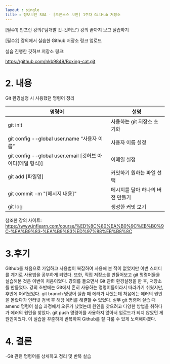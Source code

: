 ```yaml
---
layout : single
title : 정보보안 SUA - [오픈소스 보안] 1주차 GitHub 저장소
---
```




[필수1] 인프런 강의('팀개발 깃-깃허브') 강의 끝까지 보고 실습하기

[필수2] 강의에서 실습한 Github 저장소 링크 업로드

실습 진행한 깃허브 저장소 링크: 

https://github.com/nkb9849/Boxing-cat.git


# 2. 내용

Git 환경설정 시 사용했던 명령어 정리

| 명령어                                                    | 설명                             |
| --------------------------------------------------------- | -------------------------------- |
| git init                                                  | 사용하는 git 저장소 초기화       |
| git config --global user.name “사용자 이름”                | 사용자 이름 설정                      |
| git config --global user.email [깃허브 아이디(메일 형식)]   | 이메일 설정                      |
| git add [파일명]                                          | 커밋하기 원하는 파일 선택 |
| git commit -m "[메시지 내용]"                             | 메시지를 달아 하나의 버전 만들기 |
| git log                                                   | 생성한 커밋 보기                 |



참조한 강의 사이트: https://www.inflearn.com/course/%ED%8C%80%EA%B0%9C%EB%B0%9C-%EA%B9%83-%EA%B9%83%ED%97%88%EB%B8%8C

# 3.후기 
Github를 처음으로 가입하고 사용법이 복잡하여 사용해 본 적이 없었지만 이번 스터디를 계기로 사용법을 공부하게 되었다. 또한, 직접 저장소를 만들어보고 git 명령어들을 실습해본 것은 이번이 처음이었다. 강의를 들으면서 Git 관련 환경설정을 한 후, 저장소를 만들었다. 강의 초반에는 Git에서 흔히 사용하는 명령어들이라서 따라가기 쉬웠지만, 후반에 어려웠었다. git branch 명령어 실습 때 에러가 나왔는데 처음에는 에러의 원인을 몰랐다가 인터넷 검색 후 해당 에러를 해결할 수 있었다. 실무 git 명령어 실습 때 amend 명령어 실습 과정에서 오류가 났었는데 원인을 찾으려고 다양한 방법을 취하다가 에러의 원인을 찾았다. git push 명령어를 사용하지 않아서 업로드가 되지 않았던 게 원인이었다. 이 실습을 꾸준하게 반복하여 Github를 잘 다룰 수 있게 노력해야겠다.



# 4. 결론

-Git 관련 명령어를 상세하고 정리 및 반복 실습



